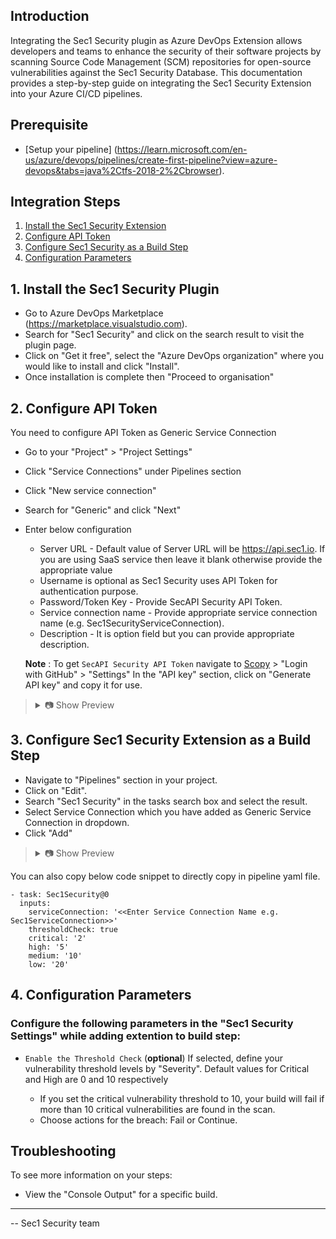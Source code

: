 ## Introduction

Integrating the Sec1 Security plugin as Azure DevOps Extension allows developers and teams to enhance the security of their software projects by scanning Source Code Management (SCM) repositories for open-source vulnerabilities against the Sec1 Security Database. This documentation provides a step-by-step guide on integrating the Sec1 Security Extension into your Azure CI/CD pipelines.

## Prerequisite
- [Setup your pipeline] (https://learn.microsoft.com/en-us/azure/devops/pipelines/create-first-pipeline?view=azure-devops&tabs=java%2Ctfs-2018-2%2Cbrowser).

## Integration Steps

1. [Install the Sec1 Security Extension](#1-install-the-sec1-security-plugin)
2. [Configure API Token](#2-configure-an-scm-access-token)
3. [Configure Sec1 Security as a Build Step](#3-configure-sec1-security-as-a-build-step)
4. [Configuration Parameters](#4-configuration-parameters)
   
## 1. Install the Sec1 Security Plugin

- Go to Azure DevOps Marketplace (https://marketplace.visualstudio.com).
- Search for "Sec1 Security" and click on the search result to visit the plugin page.
- Click on "Get it free", select the "Azure DevOps organization" where you would like to install and click "Install".
- Once installation is complete then "Proceed to organisation"

## 2. Configure API Token

  You need to configure API Token as Generic Service Connection
  
- Go to your "Project" > "Project Settings"
- Click "Service Connections" under Pipelines section
- Click "New service connection"
- Search for "Generic" and click "Next"
- Enter below configuration
  - Server URL - Default value of Server URL will be https://api.sec1.io. If you are using SaaS service then leave it blank otherwise provide the appropriate value
  - Username is optional as Sec1 Security uses API Token for authentication purpose.
  - Password/Token Key - Provide SecAPI Security API Token.
  - Service connection name - Provide appropriate service connection name (e.g. Sec1SecurityServiceConnection).
  - Description - It is option field but you can provide appropriate description.

  <b>Note</b> : To get `SecAPI Security API Token` navigate to [Scopy](https://scopy.sec1.io/) > "Login with GitHub" > "Settings"
  In the "API key" section, click on "Generate API key" and copy it for use.

<blockquote>
<details>
<summary>📷 Show Preview</summary>

![Sec1 Generic Connection](https://digitalassets.sec1.io/sec1-generic-connection.png)

</details>
</blockquote>

## 3. Configure Sec1 Security Extension as a Build Step

- Navigate to "Pipelines" section in your project.
- Click on "Edit".
- Search "Sec1 Security" in the tasks search box and select the result.
- Select Service Connection which you have added as Generic Service Connection in dropdown.
- Click "Add"

<blockquote>
<details>
<summary>📷 Show Preview</summary>

![Sec1 Security Build Task](https://digitalassets.sec1.io/sec1-build-step.png)

</details>
</blockquote>

You can also copy below code snippet to directly copy in pipeline yaml file.
````
- task: Sec1Security@0
  inputs:
    serviceConnection: '<<Enter Service Connection Name e.g. Sec1ServiceConnection>>'
    thresholdCheck: true
    critical: '2'
    high: '5'
    medium: '10'
    low: '20'
````

## 4. Configuration Parameters

### Configure the following parameters in the "Sec1 Security Settings" while adding extention to build step:

  * `Enable the Threshold Check` (<b>optional</b>) If selected, define your vulnerability threshold levels by "Severity". Default values for Critical and High are 0 and 10 respectively <br /> 
    
    * If you set the critical vulnerability threshold to 10, your build will fail if more than 10 critical vulnerabilities are found in the scan.
    * Choose actions for the breach: Fail or Continue.

## Troubleshooting

To see more information on your steps:

- View the "Console Output" for a specific build.

---

-- Sec1 Security team
